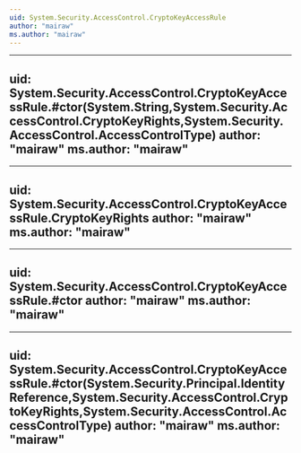 ```yaml
---
uid: System.Security.AccessControl.CryptoKeyAccessRule
author: "mairaw"
ms.author: "mairaw"
---
```


---
uid: System.Security.AccessControl.CryptoKeyAccessRule.#ctor(System.String,System.Security.AccessControl.CryptoKeyRights,System.Security.AccessControl.AccessControlType)
author: "mairaw"
ms.author: "mairaw"
---

---
uid: System.Security.AccessControl.CryptoKeyAccessRule.CryptoKeyRights
author: "mairaw"
ms.author: "mairaw"
---

---
uid: System.Security.AccessControl.CryptoKeyAccessRule.#ctor
author: "mairaw"
ms.author: "mairaw"
---

---
uid: System.Security.AccessControl.CryptoKeyAccessRule.#ctor(System.Security.Principal.IdentityReference,System.Security.AccessControl.CryptoKeyRights,System.Security.AccessControl.AccessControlType)
author: "mairaw"
ms.author: "mairaw"
---

